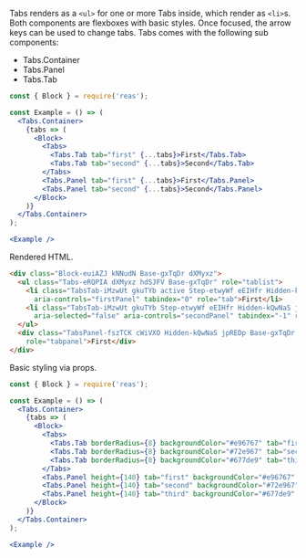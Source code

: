 <!-- Description -->
Tabs renders as a `<ul>` for one or more Tabs inside, which render as `<li>`s.
Both components are flexboxes with basic styles.
Once focused, the arrow keys can be used to change tabs.
Tabs comes with the following sub components:

- Tabs.Container
- Tabs.Panel
- Tabs.Tab

<!-- Minimal JSX to showcase component -->

```jsx
const { Block } = require('reas');

const Example = () => (
  <Tabs.Container>
    {tabs => (
      <Block>
        <Tabs>
          <Tabs.Tab tab="first" {...tabs}>First</Tabs.Tab>
          <Tabs.Tab tab="second" {...tabs}>Second</Tabs.Tab>
        </Tabs>
        <Tabs.Panel tab="first" {...tabs}>First</Tabs.Panel>
        <Tabs.Panel tab="second" {...tabs}>Second</Tabs.Panel>
      </Block>
    )}
  </Tabs.Container>
);

<Example />
```

Rendered HTML.

```html
<div class="Block-euiAZJ kNNudN Base-gxTqDr dXMyxz">
  <ul class="Tabs-eRQPIA dXMyxz hdSJFV Base-gxTqDr" role="tablist">
    <li class="TabsTab-iMzwUt gkuTYb active Step-etwyWf eEIHfr Hidden-kQwNaS jpREDp Base-gxTqDr dXMyxz" id="firstTab" aria-selected="true"
      aria-controls="firstPanel" tabindex="0" role="tab">First</li>
    <li class="TabsTab-iMzwUt gkuTYb Step-etwyWf eEIHfr Hidden-kQwNaS jpREDp Base-gxTqDr dXMyxz" id="secondTab"
      aria-selected="false" aria-controls="secondPanel" tabindex="-1" role="tab">Second</li>
  </ul>
  <div class="TabsPanel-fszTCK cWiVXO Hidden-kQwNaS jpREDp Base-gxTqDr dXMyxz" id="firstPanel" aria-labelledby="firstTab"
    role="tabpanel">First</div>
</div>
```

Basic styling via props.

```jsx
const { Block } = require('reas');

const Example = () => (
  <Tabs.Container>
    {tabs => (
      <Block>
        <Tabs>
          <Tabs.Tab borderRadius={8} backgroundColor="#e96767" tab="first" {...tabs}>Red</Tabs.Tab>
          <Tabs.Tab borderRadius={8} backgroundColor="#72e967" tab="second" {...tabs}>Green</Tabs.Tab>
          <Tabs.Tab borderRadius={8} backgroundColor="#677de9" tab="third" {...tabs}>Blue</Tabs.Tab>
        </Tabs>
        <Tabs.Panel height={140} tab="first" backgroundColor="#e96767" {...tabs}>Red tab contents go here</Tabs.Panel>
        <Tabs.Panel height={140} tab="second" backgroundColor="#72e967" {...tabs}>Green tab contents go here</Tabs.Panel>
        <Tabs.Panel height={140} tab="third" backgroundColor="#677de9" {...tabs}>Blue tab contents go here</Tabs.Panel>
      </Block>
    )}
  </Tabs.Container>
);

<Example />
```
